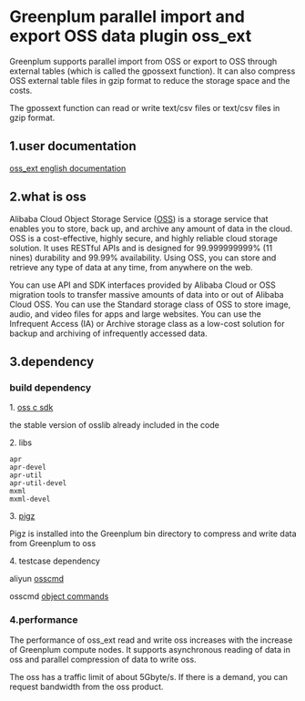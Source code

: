 # Greenplum parallel import and export OSS data plugin oss_ext

Greenplum supports parallel import from OSS or export to OSS through external tables (which is called the gpossext function). It can also compress OSS external table files in gzip format to reduce the storage space and the costs.

The gpossext function can read or write text/csv files or text/csv files in gzip format.

## 1\.user documentation

[oss_ext english documentation][2]

## 2\.what is oss

Alibaba Cloud Object Storage Service ([OSS][6]) is a storage service that enables you to store, back up, and archive any amount of data in the cloud. OSS is a cost-effective, highly secure, and highly reliable cloud storage solution. It uses RESTful APIs and is designed for 99.999999999% (11 nines) durability and 99.99% availability. Using OSS, you can store and retrieve any type of data at any time, from anywhere on the web.

You can use API and SDK interfaces provided by Alibaba Cloud or OSS migration tools to transfer massive amounts of data into or out of Alibaba Cloud OSS. You can use the Standard storage class of OSS to store image, audio, and video files for apps and large websites. You can use the Infrequent Access (IA) or Archive storage class as a low-cost solution for backup and archiving of infrequently accessed data.


## 3\.dependency

### build dependency

1\. [oss c sdk][4] 

the stable version of osslib already included in the code

2\. libs

```
apr
apr-devel
apr-util
apr-util-devel
mxml
mxml-devel
```

3\. [pigz][5]

Pigz is installed into the Greenplum bin directory to compress and write data from Greenplum to oss

4\. testcase dependency

aliyun [osscmd][3]

osscmd [object commands][1]

### 4\.performance

The performance of oss_ext read and write oss increases with the increase of Greenplum compute nodes. It supports asynchronous reading of data in oss and parallel compression of data to write oss.

The oss has a traffic limit of about 5Gbyte/s. If there is a demand, you can request bandwidth from the oss product.



[1]:https://www.alibabacloud.com/help/doc-detail/32187.htm?spm=a2c63.p38356.a1.4.187d208dkoG7kz
[2]:https://www.alibabacloud.com/help/doc-detail/35457.htm?spm=a2c63.l28256.b99.18.601645b6EdxaRK
[3]:https://www.alibabacloud.com/help/doc-detail/32184.htm?spm=a2c63.p38356.a3.5.15e073cbYxQWZO#concept-jv4-ssb-wdb
[4]:https://github.com/aliyun/aliyun-oss-c-sdk
[5]:http://zlib.net/pigz/
[6]:https://www.alibabacloud.com/help/doc-detail/31817.htm?spm=a2c63.l28256.a3.2.452f5139OuU3vS


